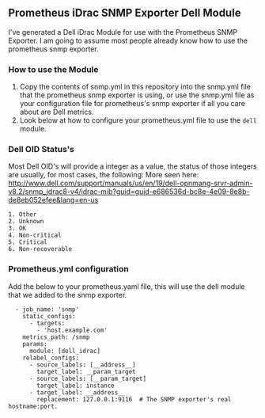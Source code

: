 ## Prometheus iDrac SNMP Exporter Dell Module

I've generated a Dell iDrac Module for use with the Prometheus SNMP Exporter. I am going to assume most people already know how to use the prometheus snmp exporter.

### How to use the Module

1. Copy the contents of snmp.yml in this repository into the snmp.yml file that the prometheus snmp exporter is using, or use the snmp.yml file as your configuration file for prometheus's snmp exporter if all you care about are Dell metrics.
2. Look below at how to configure your prometheus.yml file to use the `dell` module.


### Dell OID Status's
Most Dell OID's will provide a integer as a value, the status of those integers are usually, for most cases, the following:
More seen here: http://www.dell.com/support/manuals/us/en/19/dell-opnmang-srvr-admin-v8.2/snmp_idrac8-v4/idrac-mib?guid=guid-e686536d-bc8e-4e09-8e8b-de8eb052efee&lang=en-us
```
1. Other
2. Unknown
3. OK
4. Non-critical
5. Critical
6. Non-recoverable
```

### Prometheus.yml configuration

Add the below to your prometheus.yaml file, this will use the dell module that we added to the snmp exporter.

```
  - job_name: 'snmp'
    static_configs:
      - targets:
        - 'host.example.com'
    metrics_path: /snmp
    params:
      module: [dell_idrac]
    relabel_configs:
      - source_labels: [__address__]
        target_label: __param_target
      - source_labels: [__param_target]
        target_label: instance
      - target_label: __address__
        replacement: 127.0.0.1:9116  # The SNMP exporter's real hostname:port.
```
